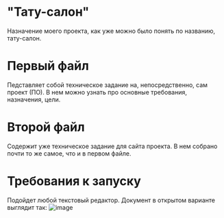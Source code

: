 # "Тату-салон"
Назначение моего проекта, как уже можно было понять по названию, тату-салон.
# Первый файл
Педставляет собой техническое задание на, непосредственно, сам проект (ПО). В нем можно узнать про основные требования, назначения, цели.
# Второй файл
Содержит уже техническое задание для сайта проекта. В нем собрано почти то же самое, что и в первом файле.
# Требования к запуску
Подойдет любой текстовый редактор.
Документ в открытом варианте выглядит так:
![image](https://user-images.githubusercontent.com/77574632/142772239-0e128104-89f1-4664-bd0a-cd7f01b85010.png)
